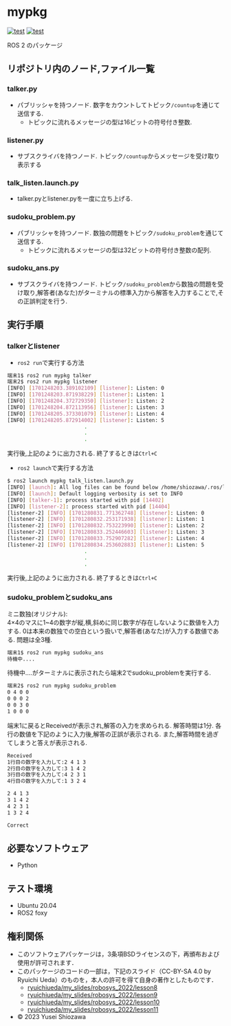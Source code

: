 # mypkg
[![test](https://github.com/YuseiShiozawa/mypkg/actions/workflows/test.yml/badge.svg)](https://github.com/YuseiShiozawa/mypkg/actions/workflows/test.yml) [![test](https://github.com/YuseiShiozawa/mypkg/actions/workflows/sudoku_test.yml/badge.svg)](https://github.com/YuseiShiozawa/mypkg/actions/workflows/sudoku_test.yml)

ROS 2 のパッケージ

## リポジトリ内のノード,ファイル一覧

### talker.py
* パブリッシャを持つノード. 数字をカウントしてトピック`/countup`を通じて送信する.
   * トピックに流れるメッセージの型は16ビットの符号付き整数.
  
### listener.py
* サブスクライバを持つノード. トピック`/countup`からメッセージを受け取り表示する

### talk_listen.launch.py
* talker.pyとlistener.pyを一度に立ち上げる.

### sudoku_problem.py
* パブリッシャを持つノード. 数独の問題をトピック`/sudoku_problem`を通じて送信する.
   * トピックに流れるメッセージの型は32ビットの符号付き整数の配列.

### sudoku_ans.py
* サブスクライバを持つノード. トピック`/sudoku_problem`から数独の問題を受け取り,解答者(あなた)がターミナルの標準入力から解答を入力することで,その正誤判定を行う.

## 実行手順
### talkerとlistener
* `ros2 run`で実行する方法
```bash
端末1$ ros2 run mypkg talker
端末2$ ros2 run mypkg listener
[INFO] [1701248203.389102109] [listener]: Listen: 0
[INFO] [1701248203.871938229] [listener]: Listen: 1
[INFO] [1701248204.372729350] [listener]: Listen: 2
[INFO] [1701248204.872113956] [listener]: Listen: 3
[INFO] [1701248205.373301079] [listener]: Listen: 4
[INFO] [1701248205.872914002] [listener]: Listen: 5
                         .
                         .
                         .
```
実行後,上記のように出力される. 終了するときは`Ctrl+C`

* `ros2 launch`で実行する方法
```bash
$ ros2 launch mypkg talk_listen.launch.py
[INFO] [launch]: All log files can be found below /home/shiozawa/.ros/log/2023-11-30-03-00-30-886468-shiopc-14400
[INFO] [launch]: Default logging verbosity is set to INFO
[INFO] [talker-1]: process started with pid [14402]
[INFO] [listener-2]: process started with pid [14404]
[listener-2] [INFO] [1701280831.771362748] [listener]: Listen: 0
[listener-2] [INFO] [1701280832.253171938] [listener]: Listen: 1
[listener-2] [INFO] [1701280832.753223990] [listener]: Listen: 2
[listener-2] [INFO] [1701280833.252446603] [listener]: Listen: 3
[listener-2] [INFO] [1701280833.752907282] [listener]: Listen: 4
[listener-2] [INFO] [1701280834.253602883] [listener]: Listen: 5
                         .
                         .
                         .
```
実行後,上記のように出力される. 終了するときは`Ctrl+C`

### sudoku_problemとsudoku_ans
ミニ数独(オリジナル):  
4×4のマスに1~4の数字が縦,横,斜めに同じ数字が存在しないように数値を入力する. 0は本来の数独での空白という扱いで,解答者(あなた)が入力する数値である. 問題は全3種.

```bash
端末1$ ros2 run mypkg sudoku_ans
待機中.... 
```
待機中....がターミナルに表示されたら端末2でsudoku_problemを実行する.

```bash
端末2$ ros2 run mypkg sudoku_problem
0 4 0 0
0 0 0 2
0 0 3 0
1 0 0 0
```

端末1に戻るとReceivedが表示され,解答の入力を求められる. 解答時間は1分. 各行の数値を下記のように入力後,解答の正誤が表示される. また,解答時間を過ぎてしまうと答えが表示される.

```bash
Received
1行目の数字を入力して:2 4 1 3
2行目の数字を入力して:3 1 4 2
3行目の数字を入力して:4 2 3 1
4行目の数字を入力して:1 3 2 4

2 4 1 3
3 1 4 2
4 2 3 1
1 3 2 4

Correct
```

## 必要なソフトウェア
* Python

## テスト環境
* Ubuntu 20.04
* ROS2 foxy

## 権利関係

* このソフトウェアパッケージは，3条項BSDライセンスの下，再頒布および使用が許可されます．
* このパッケージのコードの一部は，下記のスライド（CC-BY-SA 4.0 by Ryuichi Ueda）のものを，本人の許可を得て自身の著作としたものです．
   * [ryuichiueda/my_slides/robosys_2022/lesson8](https://ryuichiueda.github.io/my_slides/robosys_2022/lesson8.html#/)
   * [ryuichiueda/my_slides/robosys_2022/lesson9](https://ryuichiueda.github.io/my_slides/robosys_2022/lesson9.html#/)
   * [ryuichiueda/my_slides/robosys_2022/lesson10](https://ryuichiueda.github.io/my_slides/robosys_2022/lesson10.html#/)
   * [ryuichiueda/my_slides/robosys_2022/lesson11](https://ryuichiueda.github.io/my_slides/robosys_2022/lesson11.html#/)
* © 2023 Yusei Shiozawa
